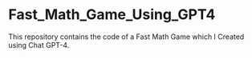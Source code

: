 # Fast_Math_Game_Using_GPT4
This repository contains the code of a Fast Math Game which I Created using Chat GPT-4.
